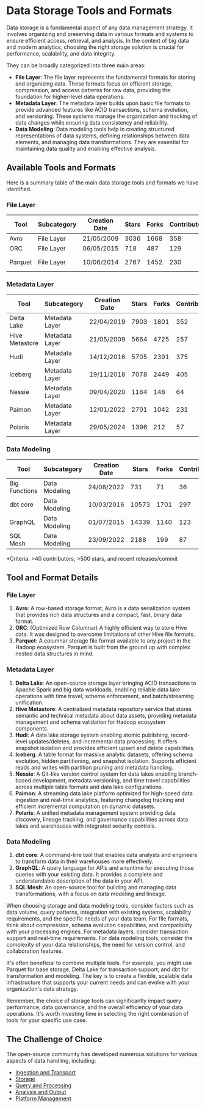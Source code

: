 # Data Storage Tools and Formats

Data storage is a fundamental aspect of any data management strategy. It involves organizing and preserving data in various formats and systems to ensure efficient access, retrieval, and analysis. In the context of big data and modern analytics, choosing the right storage solution is crucial for performance, scalability, and data integrity.

They can be broadly categorized into three main areas:
- **File Layer**: The file layer represents the fundamental formats for storing and organizing data. These formats focus on efficient storage, compression, and access patterns for raw data, providing the foundation for higher-level data operations.
- **Metadata Layer**: The metadata layer builds upon basic file formats to provide advanced features like ACID transactions, schema evolution, and versioning. These systems manage the organization and tracking of data changes while ensuring data consistency and reliability.
- **Data Modeling**: Data modeling tools help in creating structured representations of data systems, defining relationships between data elements, and managing data transformations. They are essential for maintaining data quality and enabling effective analysis.

## Available Tools and Formats

Here is a summary table of the main data storage tools and formats we have identified.

### File Layer

| Tool | Subcategory | Creation Date | Stars | Forks | Contributors | Last Release | Latest Commit | Meets Criteria* | Link |
|---|---|---|---|---|---|---|---|---|---|
| Avro | File Layer | 21/05/2009 | 3036 | 1668 | 358 | 05/08/2024 | 22/03/2025 | Yes | https://github.com/apache/avro |
| ORC | File Layer | 06/05/2015 | 718 | 487 | 129 | 20/03/2025 | 25/03/2025 | Yes | https://github.com/apache/orc |
| Parquet | File Layer | 10/06/2014 | 2767 | 1452 | 230 | 14/03/2025 | 17/03/2025 | Yes | https://github.com/apache/parquet-mr |

### Metadata Layer

| Tool | Subcategory | Creation Date | Stars | Forks | Contributors | Last Release | Latest Commit | Meets Criteria* | Link |
|---|---|---|---|---|---|---|---|---|---|
| Delta Lake | Metadata Layer | 22/04/2019 | 7903 | 1801 | 352 | 06/01/2025 | 26/03/2025 | Yes | https://github.com/delta-io/delta |
| Hive Metastore | Metadata Layer | 21/05/2009 | 5664 | 4725 | 257 | N/A | 26/03/2025 | Yes | https://github.com/apache/hive |
| Hudi | Metadata Layer | 14/12/2016 | 5705 | 2391 | 375 | 19/02/2025 | 26/03/2025 | Yes | https://github.com/apache/hudi |
| Iceberg | Metadata Layer | 19/11/2018 | 7078 | 2449 | 405 | 19/03/2025 | 26/03/2025 | Yes | https://github.com/apache/iceberg |
| Nessie | Metadata Layer | 09/04/2020 | 1164 | 148 | 64 | 21/03/2025 | 26/03/2025 | Yes | https://github.com/projectnessie/nessie |
| Paimon | Metadata Layer | 12/01/2022 | 2701 | 1042 | 231 | N/A | 26/03/2025 | Yes | https://github.com/apache/paimon |
| Polaris | Metadata Layer | 29/05/2024 | 1396 | 212 | 57 | 25/02/2025 | 26/03/2025 | Yes | https://github.com/apache/polaris |

### Data Modeling

| Tool | Subcategory | Creation Date | Stars | Forks | Contributors | Last Release | Latest Commit | Meets Criteria* | Link |
|---|---|---|---|---|---|---|---|---|---|
| Big Functions | Data Modeling | 24/08/2022 | 731 | 71 | 36 | 19/03/2025 | 26/03/2025 | No | https://github.com/unytics/bigfunctions |
| dbt core | Data Modeling | 10/03/2016 | 10573 | 1701 | 297 | 12/03/2025 | 25/03/2025 | Yes | https://github.com/dbt-labs/dbt-core |
| GraphQL | Data Modeling | 01/07/2015 | 14339 | 1140 | 123 | 27/10/2021 | 10/03/2025 | Yes | https://github.com/graphql/graphql-spec |
| SQL Mesh | Data Modeling | 23/09/2022 | 2188 | 199 | 87 | 26/03/2025 | 26/03/2025 | Yes | https://github.com/TobikoData/sqlmesh |

*Criteria: >40 contributors, >500 stars, and recent releases/commit

## Tool and Format Details

### File Layer

1. **Avro**: A row-based storage format, Avro is a data serialization system that provides rich data structures and a compact, fast, binary data format.
2. **ORC**: (Optimized Row Columnar) A highly efficient way to store Hive data. It was designed to overcome limitations of other Hive file formats.
3. **Parquet**: A columnar storage file format available to any project in the Hadoop ecosystem. Parquet is built from the ground up with complex nested data structures in mind.

### Metadata Layer

1. **Delta Lake**: An open-source storage layer bringing ACID transactions to Apache Spark and big data workloads, enabling reliable data lake operations with time travel, schema enforcement, and batch/streaming unification.
2. **Hive Metastore**: A centralized metadata repository service that stores semantic and technical metadata about data assets, providing metadata management and schema validation for Hadoop ecosystem components.
3. **Hudi**: A data lake storage system enabling atomic publishing, record-level updates/deletes, and incremental data processing. It offers snapshot isolation and provides efficient upsert and delete capabilities.
4. **Iceberg**: A table format for massive analytic datasets, offering schema evolution, hidden partitioning, and snapshot isolation. Supports efficient reads and writes with partition pruning and metadata handling.
5. **Nessie**: A Git-like version control system for data lakes enabling branch-based development, metadata versioning, and time travel capabilities across multiple table formats and data lake configurations.
6. **Paimon**: A streaming data lake platform optimized for high-speed data ingestion and real-time analytics, featuring changelog tracking and efficient incremental computation on dynamic datasets.
7. **Polaris**: A unified metadata management system providing data discovery, lineage tracking, and governance capabilities across data lakes and warehouses with integrated security controls.

### Data Modeling

1. **dbt core**: A command-line tool that enables data analysts and engineers to transform data in their warehouses more effectively.
2. **GraphQL**: A query language for APIs and a runtime for executing those queries with your existing data. It provides a complete and understandable description of the data in your API.
3. **SQL Mesh**: An open-source tool for building and managing data transformations, with a focus on data modeling and lineage.

When choosing storage and data modeling tools, consider factors such as data volume, query patterns, integration with existing systems, scalability requirements, and the specific needs of your data team. For file formats, think about compression, schema evolution capabilities, and compatibility with your processing engines. For metadata layers, consider transaction support and real-time requirements. For data modeling tools, consider the complexity of your data relationships, the need for version control, and collaboration features.

It's often beneficial to combine multiple tools. For example, you might use Parquet for base storage, Delta Lake for transaction support, and dbt for transformation and modeling. The key is to create a flexible, scalable data infrastructure that supports your current needs and can evolve with your organization's data strategy.

Remember, the choice of storage tools can significantly impact query performance, data governance, and the overall efficiency of your data operations. It's worth investing time in selecting the right combination of tools for your specific use case.

## The Challenge of Choice
The open-source community has developed numerous solutions for various aspects of data handling, including:
- [Ingestion and Transport](01.ingestion_and_transport.md)
- [Storage](02.storage.md)
- [Query and Processing](03.query_and_processing.md)
- [Analysis and Output](04.analysis_and_output.md)
- [Platform Management](05.platform_management.md)
